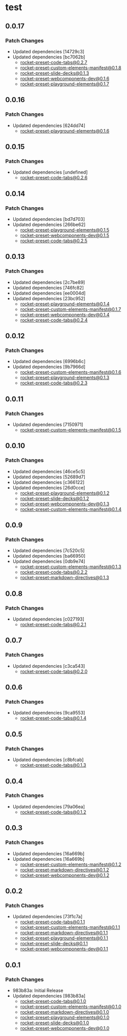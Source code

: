 # test

## 0.0.17

### Patch Changes

- Updated dependencies [14729c3]
- Updated dependencies [bc7062b]
  - rocket-preset-code-tabs@0.2.7
  - rocket-preset-custom-elements-manifest@0.1.8
  - rocket-preset-slide-decks@0.1.3
  - rocket-preset-webcomponents-dev@0.1.6
  - rocket-preset-playground-elements@0.1.7

## 0.0.16

### Patch Changes

- Updated dependencies [624dd74]
  - rocket-preset-playground-elements@0.1.6

## 0.0.15

### Patch Changes

- Updated dependencies [undefined]
  - rocket-preset-code-tabs@0.2.6

## 0.0.14

### Patch Changes

- Updated dependencies [bd7d703]
- Updated dependencies [266be62]
  - rocket-preset-playground-elements@0.1.5
  - rocket-preset-webcomponents-dev@0.1.5
  - rocket-preset-code-tabs@0.2.5

## 0.0.13

### Patch Changes

- Updated dependencies [2c7be89]
- Updated dependencies [746fc82]
- Updated dependencies [ee0004d]
- Updated dependencies [23bc952]
  - rocket-preset-playground-elements@0.1.4
  - rocket-preset-custom-elements-manifest@0.1.7
  - rocket-preset-webcomponents-dev@0.1.4
  - rocket-preset-code-tabs@0.2.4

## 0.0.12

### Patch Changes

- Updated dependencies [6996b6c]
- Updated dependencies [9b7966d]
  - rocket-preset-custom-elements-manifest@0.1.6
  - rocket-preset-playground-elements@0.1.3
  - rocket-preset-code-tabs@0.2.3

## 0.0.11

### Patch Changes

- Updated dependencies [7150971]
  - rocket-preset-custom-elements-manifest@0.1.5

## 0.0.10

### Patch Changes

- Updated dependencies [46ce5c5]
- Updated dependencies [52689d7]
- Updated dependencies [c366122]
- Updated dependencies [26d0cce]
  - rocket-preset-playground-elements@0.1.2
  - rocket-preset-slide-decks@0.1.2
  - rocket-preset-webcomponents-dev@0.1.3
  - rocket-preset-custom-elements-manifest@0.1.4

## 0.0.9

### Patch Changes

- Updated dependencies [7c520c5]
- Updated dependencies [ba66950]
- Updated dependencies [0db9e74]
  - rocket-preset-custom-elements-manifest@0.1.3
  - rocket-preset-code-tabs@0.2.2
  - rocket-preset-markdown-directives@0.1.3

## 0.0.8

### Patch Changes

- Updated dependencies [c027193]
  - rocket-preset-code-tabs@0.2.1

## 0.0.7

### Patch Changes

- Updated dependencies [c3ca543]
  - rocket-preset-code-tabs@0.2.0

## 0.0.6

### Patch Changes

- Updated dependencies [9ca9553]
  - rocket-preset-code-tabs@0.1.4

## 0.0.5

### Patch Changes

- Updated dependencies [c8bfcab]
  - rocket-preset-code-tabs@0.1.3

## 0.0.4

### Patch Changes

- Updated dependencies [79a06ea]
  - rocket-preset-code-tabs@0.1.2

## 0.0.3

### Patch Changes

- Updated dependencies [16a669b]
- Updated dependencies [16a669b]
  - rocket-preset-custom-elements-manifest@0.1.2
  - rocket-preset-markdown-directives@0.1.2
  - rocket-preset-webcomponents-dev@0.1.2

## 0.0.2

### Patch Changes

- Updated dependencies [73f1c7a]
  - rocket-preset-code-tabs@0.1.1
  - rocket-preset-custom-elements-manifest@0.1.1
  - rocket-preset-markdown-directives@0.1.1
  - rocket-preset-playground-elements@0.1.1
  - rocket-preset-slide-decks@0.1.1
  - rocket-preset-webcomponents-dev@0.1.1

## 0.0.1

### Patch Changes

- 983b83a: Initial Release
- Updated dependencies [983b83a]
  - rocket-preset-code-tabs@0.1.0
  - rocket-preset-custom-elements-manifest@0.1.0
  - rocket-preset-markdown-directives@0.1.0
  - rocket-preset-playground-elements@0.1.0
  - rocket-preset-slide-decks@0.1.0
  - rocket-preset-webcomponents-dev@0.1.0
